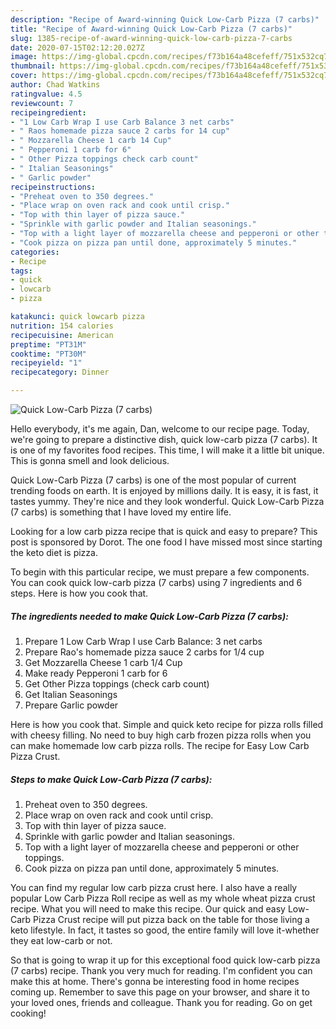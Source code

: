 ```yaml
---
description: "Recipe of Award-winning Quick Low-Carb Pizza (7 carbs)"
title: "Recipe of Award-winning Quick Low-Carb Pizza (7 carbs)"
slug: 1385-recipe-of-award-winning-quick-low-carb-pizza-7-carbs
date: 2020-07-15T02:12:20.027Z
image: https://img-global.cpcdn.com/recipes/f73b164a48cefeff/751x532cq70/quick-low-carb-pizza-7-carbs-recipe-main-photo.jpg
thumbnail: https://img-global.cpcdn.com/recipes/f73b164a48cefeff/751x532cq70/quick-low-carb-pizza-7-carbs-recipe-main-photo.jpg
cover: https://img-global.cpcdn.com/recipes/f73b164a48cefeff/751x532cq70/quick-low-carb-pizza-7-carbs-recipe-main-photo.jpg
author: Chad Watkins
ratingvalue: 4.5
reviewcount: 7
recipeingredient:
- "1 Low Carb Wrap I use Carb Balance 3 net carbs"
- " Raos homemade pizza sauce 2 carbs for 14 cup"
- " Mozzarella Cheese 1 carb 14 Cup"
- " Pepperoni 1 carb for 6"
- " Other Pizza toppings check carb count"
- " Italian Seasonings"
- " Garlic powder"
recipeinstructions:
- "Preheat oven to 350 degrees."
- "Place wrap on oven rack and cook until crisp."
- "Top with thin layer of pizza sauce."
- "Sprinkle with garlic powder and Italian seasonings."
- "Top with a light layer of mozzarella cheese and pepperoni or other toppings."
- "Cook pizza on pizza pan until done, approximately 5 minutes."
categories:
- Recipe
tags:
- quick
- lowcarb
- pizza

katakunci: quick lowcarb pizza 
nutrition: 154 calories
recipecuisine: American
preptime: "PT31M"
cooktime: "PT30M"
recipeyield: "1"
recipecategory: Dinner

---
```



![Quick Low-Carb Pizza (7 carbs)](https://img-global.cpcdn.com/recipes/f73b164a48cefeff/751x532cq70/quick-low-carb-pizza-7-carbs-recipe-main-photo.jpg)

Hello everybody, it's me again, Dan, welcome to our recipe page. Today, we're going to prepare a distinctive dish, quick low-carb pizza (7 carbs). It is one of my favorites food recipes. This time, I will make it a little bit unique. This is gonna smell and look delicious.

Quick Low-Carb Pizza (7 carbs) is one of the most popular of current trending foods on earth. It is enjoyed by millions daily. It is easy, it is fast, it tastes yummy. They're nice and they look wonderful. Quick Low-Carb Pizza (7 carbs) is something that I have loved my entire life.

Looking for a low carb pizza recipe that is quick and easy to prepare? This post is sponsored by Dorot. The one food I have missed most since starting the keto diet is pizza.


To begin with this particular recipe, we must prepare a few components. You can cook quick low-carb pizza (7 carbs) using 7 ingredients and 6 steps. Here is how you cook that.

<!--inarticleads1-->

##### The ingredients needed to make Quick Low-Carb Pizza (7 carbs):

1. Prepare 1 Low Carb Wrap I use Carb Balance: 3 net carbs
1. Prepare  Rao&#39;s homemade pizza sauce 2 carbs for 1/4 cup
1. Get  Mozzarella Cheese 1 carb 1/4 Cup
1. Make ready  Pepperoni 1 carb for 6
1. Get  Other Pizza toppings (check carb count)
1. Get  Italian Seasonings
1. Prepare  Garlic powder


Here is how you cook that. Simple and quick keto recipe for pizza rolls filled with cheesy filling. No need to buy high carb frozen pizza rolls when you can make homemade low carb pizza rolls. The recipe for Easy Low Carb Pizza Crust. 

<!--inarticleads2-->

##### Steps to make Quick Low-Carb Pizza (7 carbs):

1. Preheat oven to 350 degrees.
1. Place wrap on oven rack and cook until crisp.
1. Top with thin layer of pizza sauce.
1. Sprinkle with garlic powder and Italian seasonings.
1. Top with a light layer of mozzarella cheese and pepperoni or other toppings.
1. Cook pizza on pizza pan until done, approximately 5 minutes.


You can find my regular low carb pizza crust here. I also have a really popular Low Carb Pizza Roll recipe as well as my whole wheat pizza crust recipe. What you will need to make this recipe. Our quick and easy Low-Carb Pizza Crust recipe will put pizza back on the table for those living a keto lifestyle. In fact, it tastes so good, the entire family will love it-whether they eat low-carb or not. 

So that is going to wrap it up for this exceptional food quick low-carb pizza (7 carbs) recipe. Thank you very much for reading. I'm confident you can make this at home. There's gonna be interesting food in home recipes coming up. Remember to save this page on your browser, and share it to your loved ones, friends and colleague. Thank you for reading. Go on get cooking!
